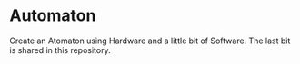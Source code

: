 # Automaton
Create an Atomaton using Hardware and a little bit of Software. The last bit is shared in this repository.
